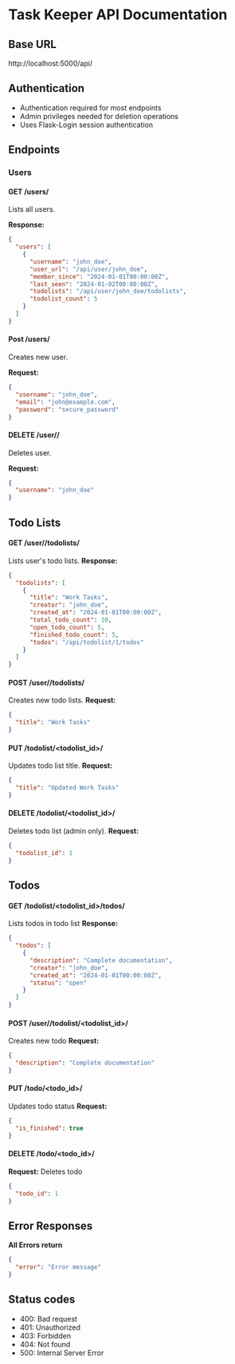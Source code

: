 # Task Keeper API Documentation

## Base URL
http://localhost:5000/api/
## Authentication
- Authentication required for most endpoints
- Admin privileges needed for deletion operations
- Uses Flask-Login session authentication

## Endpoints

### Users

#### GET /users/
Lists all users.

**Response:**
```json
{
  "users": [
    {
      "username": "john_doe",
      "user_url": "/api/user/john_doe",
      "member_since": "2024-01-01T00:00:00Z",
      "last_seen": "2024-01-02T00:00:00Z",
      "todolists": "/api/user/john_doe/todolists",
      "todolist_count": 5
    }
  ]
}
```

#### Post /users/
Creates new user.

**Request:**
```json
{
  "username": "john_doe",
  "email": "john@example.com",
  "password": "secure_password"
}
```

#### DELETE /user/<username>/
Deletes user.

**Request:**
```json
{
  "username": "john_doe"
}
```
## Todo Lists


#### GET /user/<username>/todolists/
Lists user's todo lists.
**Response:** 
```json
{
  "todolists": [
    {
      "title": "Work Tasks",
      "creator": "john_doe",
      "created_at": "2024-01-01T00:00:00Z",
      "total_todo_count": 10,
      "open_todo_count": 5,
      "finished_todo_count": 5,
      "todos": "/api/todolist/1/todos"
    }
  ]
}
```

#### POST /user/<username>/todolists/
Creates new todo lists.
**Request:** 
```json
{
  "title": "Work Tasks"
}
```

#### PUT /todolist/<todolist_id>/
Updates todo list title.
**Request:** 
```json
{
  "title": "Updated Work Tasks"
}
```

#### DELETE /todolist/<todolist_id>/
Deletes todo list (admin only).
**Request:** 
```json
{
  "todolist_id": 1
}
```
## Todos
#### GET /todolist/<todolist_id>/todos/
Lists todos in todo list
**Response:** 
```json
{
  "todos": [
    {
      "description": "Complete documentation",
      "creator": "john_doe",
      "created_at": "2024-01-01T00:00:00Z",
      "status": "open"
    }
  ]
}
```

#### POST /user/<username>/todolist/<todolist_id>/
Creates new todo
**Request:**
```json
{
  "description": "Complete documentation"
}
```

#### PUT /todo/<todo_id>/
Updates todo status
**Request:**
```json
{
  "is_finished": true
}
```

#### DELETE /todo/<todo_id>/
**Request:**
Deletes todo 
```json
{
  "todo_id": 1
}
```
## Error Responses
**All Errors return**
```json
{
  "error": "Error message"
}
```
## Status codes

- 400: Bad request
- 401: Unauthorized
- 403: Forbidden
- 404: Not found
- 500: Internal Server Error